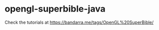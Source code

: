 opengl-superbible-java
======================

Check the tutorials at
https://bandarra.me/tags/OpenGL%20SuperBible/
